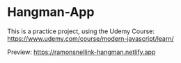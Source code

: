 # Hangman-App

This is a practice project, using the Udemy Course: https://www.udemy.com/course/modern-javascript/learn/

Preview: https://ramonsnellink-hangman.netlify.app
